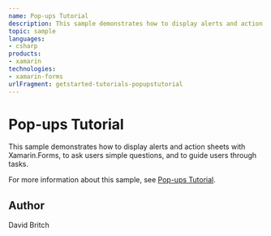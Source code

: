 ```yaml
---
name: Pop-ups Tutorial
description: This sample demonstrates how to display alerts and action sheets with Xamarin.Forms, to ask users simple questions, and to guide users through tasks. For more information about this sample, see Pop-ups Tutorial.
topic: sample
languages:
- csharp
products:
- xamarin
technologies:
- xamarin-forms
urlFragment: getstarted-tutorials-popupstutorial
---
```

Pop-ups Tutorial
================

This sample demonstrates how to display alerts and action sheets with Xamarin.Forms, to ask users simple questions, and to guide users through tasks.

For more information about this sample, see [Pop-ups Tutorial](https://docs.microsoft.com/xamarin/get-started/tutorials/pop-ups/).

Author
------

David Britch
